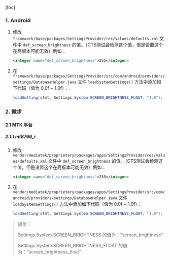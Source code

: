 [toc]

### 1. Android

1. 修改 `framework/base/packages/SettingsProvider/res/values/defaults.xml` 文件中 `def_screen_brightness` 的值。（CTS测试会检测这个值，但是设置这个在高版本可能无效）例如：

   ```xml
   <integer name="def_screen_brightness">255</integer>
   ```

2. 在 `framework/base/packages/SettingsProvider/src/com/android/providers/settings/DatabaseHelper.java` 文件 `loadSystemSettings()` 方法中添加如下代码（值为 0.0f ~ 1.0f）：

   ```java
   loadSetting(stmt, Settings.System.SCREEN_BRIGHTNESS_FLOAT, "1.0");
   ```

### 2. 微步

#### 2.1 MTK 平台

##### 2.1.1 mt8766_r

1. 修改 `vendor/mediatek/proprietary/packages/apps/SettingsProvider/res/values/defaults.xml` 文件中 `def_screen_brightness` 的值。（CTS测试会检测这个值，但是设置这个在高版本可能无效）例如：

   ```xml
   <integer name="def_screen_brightness">255</integer>
   ```

2. 在 `vendor/mediatek/proprietary/packages/apps/SettingsProvider/src/com/android/providers/settings/DatabaseHelper.java` 文件 `loadSystemSettings()` 方法中添加如下代码（值为 0.0f ~ 1.0f）：

   ```java
   loadSetting(stmt, Settings.System.SCREEN_BRIGHTNESS_FLOAT, "1.0");
   ```

> 提示：
>
> Settings.System.SCREEN_BRIGHTNESS 的值为："screen_brightness"
>
> Settings.System.SCREEN_BRIGHTNESS_FLOAT 的值为："screen_brightness_float"
